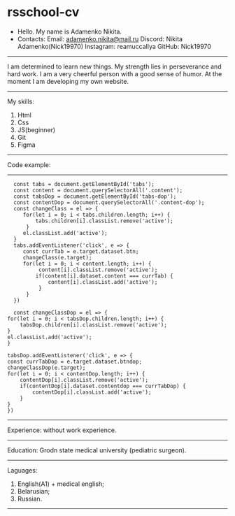 # rsschool-cv
* Hello. My name is Adamenko Nikita.
* Contacts:
  Email: adamenko.nikita@mail.ru
  Discord: Nikita Adamenko(Nick19970)
  Instagram: reamuccallya
  GitHub: Nick19970
 ***
 I am determined to learn new things. My strength lies in perseverance and hard work.
 I am a very cheerful person with a good sense of humor.
 At the moment I am developing my own website.
 ***
My skills:
1. Html
2. Css
3. JS(beginner)
4. Git
5. Figma
***
Code example:
***
      const tabs = document.getElementById('tabs');
      const content = document.querySelectorAll('.content');
      const tabsDop = document.getElementById('tabs-dop');
      const contentDop = document.querySelectorAll('.content-dop');
      const changeClass = el => {
         for(let i = 0; i < tabs.children.length; i++) {
             tabs.children[i].classList.remove('active');
          }
         el.classList.add('active');
      }
      tabs.addEventListener('click', e => {
         const currTab = e.target.dataset.btn;
         changeClass(e.target);
         for(let i = 0; i < content.length; i++) {
              content[i].classList.remove('active');
             if(content[i].dataset.content === currTab) {
                 content[i].classList.add('active');
              }
          }
      })
      
      const changeClassDop = el => {
    for(let i = 0; i < tabsDop.children.length; i++) {
        tabsDop.children[i].classList.remove('active');
    }
    el.classList.add('active');
    }

    tabsDop.addEventListener('click', e => {
    const currTabDop = e.target.dataset.btndop;
    changeClassDop(e.target);
    for(let i = 0; i < contentDop.length; i++) {
        contentDop[i].classList.remove('active');
        if(contentDop[i].dataset.contentdop === currTabDop) {
            contentDop[i].classList.add('active');
        }
    }
    })
***
Experience: without work experience.
***
Education: Grodn state medical university (pediatric surgeon).
***
Laguages:
 1. English(A1) + medical english;
 2. Belarusian;
 3. Russian.
***

